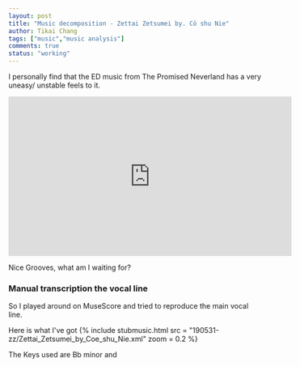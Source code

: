 ```yaml
---
layout: post
title: "Music decomposition - Zettai Zetsumei by. Cö shu Nie"
author: Tikai Chang
tags: ["music","music analysis"]
comments: true
status: "working"
---
```

I personally find that the ED music from The Promised Neverland has a very uneasy/ unstable feels to it.

<iframe width="560" height="315" src="https://www.youtube.com/embed/sZ9qdr5WcPY" frameborder="0" allow="accelerometer; autoplay; encrypted-media; gyroscope; picture-in-picture" allowfullscreen></iframe>

Nice Grooves, what am I waiting for?

### Manual transcription the vocal line

So I played around on MuseScore and tried to reproduce the main vocal line.

Here is what I've got
{% include stubmusic.html
  src = "190531-zz/Zettai_Zetsumei_by_Coe_shu_Nie.xml"
  zoom = 0.2
  %}


The Keys used are Bb minor and

